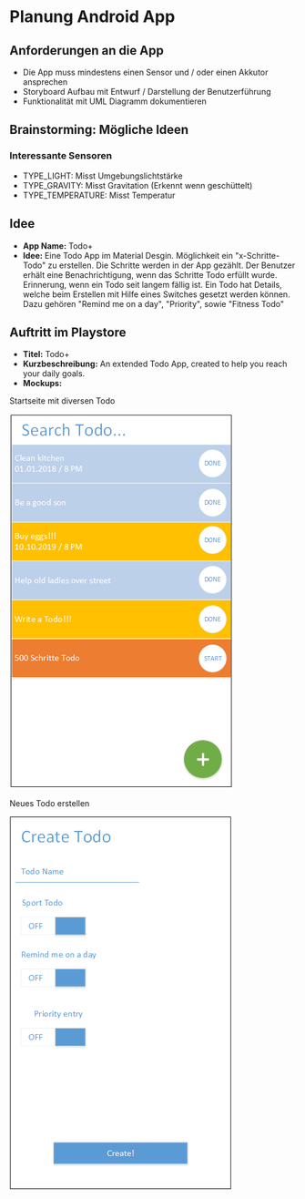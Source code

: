 # Planung Android App
## Anforderungen an die App
- Die App muss mindestens einen Sensor und / oder einen Akkutor ansprechen
- Storyboard Aufbau mit Entwurf / Darstellung der Benutzerführung
- Funktionalität mit UML Diagramm dokumentieren

## Brainstorming: Mögliche Ideen
### Interessante Sensoren
- TYPE_LIGHT: Misst Umgebungslichtstärke
- TYPE_GRAVITY: Misst Gravitation (Erkennt wenn geschüttelt)
- TYPE_TEMPERATURE: Misst Temperatur

## Idee
- __App Name:__ Todo+
- __Idee:__ Eine Todo App im Material Desgin.
Möglichkeit ein "x-Schritte-Todo" zu erstellen. 
Die Schritte werden in der App gezählt. Der Benutzer erhält eine Benachrichtigung, wenn das Schritte Todo erfüllt wurde. 
Erinnerung, wenn ein Todo seit langem fällig ist.
Ein Todo hat Details, welche beim Erstellen mit Hilfe eines Switches gesetzt werden können.
Dazu gehören "Remind me on a day", "Priority", sowie "Fitness Todo"

## Auftritt im Playstore
- __Titel:__ Todo+
- __Kurzbeschreibung:__ An extended Todo App, created to help you reach your daily goals.
- __Mockups:__

Startseite mit diversen Todo

![startpage](images/Zeichnung1.png)

Neues Todo erstellen

![new_todo](images/Zeichnung3.png)

